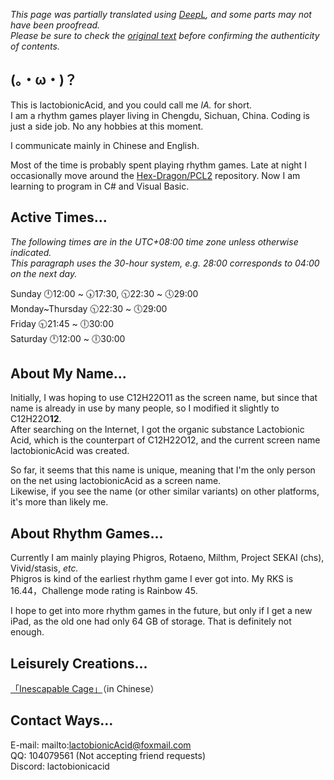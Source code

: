 *This page was partially translated using [DeepL](https://www.deepl.com/), and some parts may not have been proofread. 
<br/>Please be sure to check the [original text](README.md) before confirming the authenticity of contents.*

## (。・ω・)？

This is lactobionicAcid, and you could call me *lA.* for short.
<br/>I am a rhythm games player living in Chengdu, Sichuan, China. Coding is just a side job. No any hobbies at this moment.

I communicate mainly in Chinese and English.

Most of the time is probably spent playing rhythm games. Late at night I occasionally move around the [Hex-Dragon/PCL2](https://github.com/Hex-Dragon/PCL2) repository. Now I am learning to program in C# and Visual Basic.

## Active Times...

*The following times are in the UTC+08:00 time zone unless otherwise indicated.
<br/>This paragraph uses the 30-hour system, e.g. 28:00 corresponds to 04:00 on the next day.*

Sunday 🕛12:00 ~ 🕠17:30, 🕥22:30 ~ 🕔29:00
<br/>Monday~Thursday 🕥22:30 ~ 🕔29:00
<br/>Friday 🕤21:45 ~ 🕕30:00
<br/>Saturday 🕛12:00 ~ 🕕30:00

## About My Name...

Initially, I was hoping to use C12H22O11 as the screen name, but since that name is already in use by many people, so I modified it slightly to C12H22O**12**.
<br/>After searching on the Internet, I got the organic substance Lactobionic Acid, which is the counterpart of C12H22O12, and the current screen name lactobionicAcid was created.

So far, it seems that this name is unique, meaning that I'm the only person on the net using lactobionicAcid as a screen name.
<br/>Likewise, if you see the name (or other similar variants) on other platforms, it's more than likely me.

## About Rhythm Games...

Currently I am mainly playing Phigros, Rotaeno, Milthm, Project SEKAI (chs), Vivid/stasis, *etc.*
<br/>Phigros is kind of the earliest rhythm game I ever got into. My RKS is 16.44，Challenge mode rating is Rainbow 45.

I hope to get into more rhythm games in the future, but only if I get a new iPad, as the old one had only 64 GB of storage. That is definitely not enough.

## Leisurely Creations...

[「Inescapable Cage」](「Inescapable&#32;Cage」第&#32;1&#32;章.md)（in Chinese）

## Contact Ways...

E-mail: mailto:lactobionicAcid@foxmail.com
<br/>QQ: 104079561 (Not accepting friend requests)
<br/>Discord: lactobionicacid
